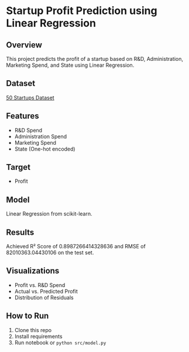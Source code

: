 # Startup Profit Prediction using Linear Regression

## Overview
This project predicts the profit of a startup based on R&D, Administration, Marketing Spend, and State using Linear Regression.

## Dataset
[50 Startups Dataset](https://www.kaggle.com/datasets/dhritidas/50-startups)

## Features
- R&D Spend
- Administration Spend
- Marketing Spend
- State (One-hot encoded)

## Target
- Profit

## Model
Linear Regression from scikit-learn.

## Results
Achieved R² Score of 0.8987266414328636  and RMSE of 82010363.04430106  on the test set.

## Visualizations
- Profit vs. R&D Spend
- Actual vs. Predicted Profit
- Distribution of Residuals

## How to Run
1. Clone this repo
2. Install requirements
3. Run notebook or `python src/model.py`


